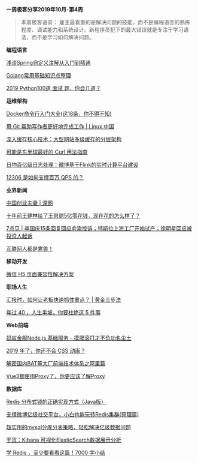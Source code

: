 **一周极客分享2019年10月-第4周**
> 本周极客语录： 雇主最看重的是解决问题的技能，而不是编程语言的熟练程度、调试能力和系统设计。新程序员犯下的最大错误就是专注于学习语法，而不是学习如何解决问题。

**编程语言**

[浅谈Spring自定义注解从入门到精通](https://www.geek-share.com/detail/2782998181.html "浅谈Spring自定义注解从入门到精通")

[Golang常用基础知识点整理](https://www.geek-share.com/detail/2782958595.html "Golang常用基础知识点整理")

[2019 Python100道 面试 题，你会几道？](https://www.geek-share.com/detail/2782748801.html "2019 Python100道 面试 题，你会几道？")


**运维架构**

[Docker命令行入门大全(这18条，你不得不知)](https://www.geek-share.com/detail/2782998068.html "Docker命令行入门大全(这18条，你不得不知)")

[用 Git 帮助写作者更好地完成工作 | Linux 中国](https://www.geek-share.com/detail/2782956761.html "用 Git 帮助写作者更好地完成工作 | Linux 中国")

[深入缓存核心技术：大型网站多级缓存的分层架构](https://www.geek-share.com/detail/2782926692.html "深入缓存核心技术：大型网站多级缓存的分层架构")

[可能是东半球最好的 Curl 用法指南](https://www.geek-share.com/detail/2782918409.html "可能是东半球最好的 Curl 用法指南")

[日均百亿级日志处理：微博基于Flink的实时计算平台建设](https://www.geek-share.com/detail/2782786100.html "日均百亿级日志处理：微博基于Flink的实时计算平台建设")

[12306 是如何支撑百万 QPS 的？](https://www.geek-share.com/detail/2782494188.html "12306 是如何支撑百万 QPS 的？")


**业界新闻**

[中国创业夫妻 | 深网](https://www.geek-share.com/detail/2782964718.html "中国创业夫妻 | 深网")

[十年前王健林给了王思聪5亿零花钱，现在花的怎么样了？](https://www.geek-share.com/detail/2782960101.html "十年前王健林给了王思聪5亿零花钱，现在花的怎么样了？")

[7点见 | 李国庆15条回复回应俞渝控诉；特斯拉上海工厂开始试产；徐明星回应被投资人起诉](https://www.geek-share.com/detail/2782960100.html "7点见 | 李国庆15条回复回应俞渝控诉；特斯拉上海工厂开始试产；徐明星回应被投资人起诉")

[互联网人都是禽兽！](https://www.geek-share.com/detail/2782572801.html "互联网人都是禽兽！")


**移动开发**

[微信 H5 页面兼容性解决方案](https://www.geek-share.com/detail/2782963400.html "微信 H5 页面兼容性解决方案")


**职场人生**

[汇报时，如何让老板快速抓住重点？ | 黄金三步法](https://www.geek-share.com/detail/2782861348.html "汇报时，如何让老板快速抓住重点？ | 黄金三步法")

[年过 40 ，人生半坡，你要杜绝这 5 件事](https://www.geek-share.com/detail/2782759130.html "年过 40 ，人生半坡，你要杜绝这 5 件事")


**Web前端**

[蚂蚁金服Node.js 基础服务 - 摸爬滚打才不负功名尘土](https://www.geek-share.com/detail/2782793900.html "蚂蚁金服Node.js 基础服务 - 摸爬滚打才不负功名尘土")

[2019 年了，你还不会 CSS 动画？](https://www.geek-share.com/detail/2782745603.html "2019 年了，你还不会 CSS 动画？")

[解密国内BAT等大厂前端技术体系之阿里篇](https://www.geek-share.com/detail/2782734599.html "解密国内BAT等大厂前端技术体系之阿里篇")

[Vue3都使用Proxy了，你更应该了解Proxy](https://www.geek-share.com/detail/2782712060.html "Vue3都使用Proxy了，你更应该了解Proxy")


**数据库**

[Redis 分布式锁的正确实现方式（Java版）](https://www.geek-share.com/detail/2782791501.html "Redis 分布式锁的正确实现方式（Java版）")

[支撑微博亿级社交平台，小白也能玩转Redis集群(原理篇)](https://www.geek-share.com/detail/2782648906.html "支撑微博亿级社交平台，小白也能玩转Redis集群(原理篇)")

[超实用的mysql分库分表策略，轻松解决亿级数据问题](https://www.geek-share.com/detail/2782628780.html "超实用的mysql分库分表策略，轻松解决亿级数据问题")

[干货：Kibana 可视化ElasticSearch数据展示分析](https://www.geek-share.com/detail/2782612880.html "干货：Kibana 可视化ElasticSearch数据展示分析")

[学 Redis ，至少要看看这篇！7000 字小结](https://www.geek-share.com/detail/2782493036.html "学 Redis ，至少要看看这篇！7000 字小结")

